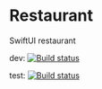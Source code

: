 # Restaurant
SwiftUI restaurant

dev: [![Build status](https://build.appcenter.ms/v0.1/apps/26d5de14-36ff-44a1-9f53-798745625b94/branches/dev/badge)](https://appcenter.ms)

test: [![Build status](https://build.appcenter.ms/v0.1/apps/26d5de14-36ff-44a1-9f53-798745625b94/branches/test/badge)](https://appcenter.ms)

